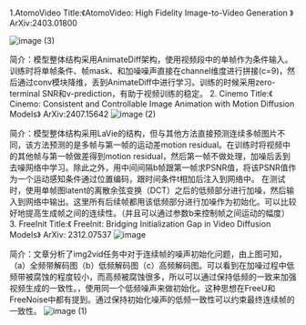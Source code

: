 1.AtomoVideo
Title:《AtomoVideo: High Fidelity Image-to-Video Generation  》
ArXiv:2403.01800
 
![image (3)](https://github.com/user-attachments/assets/c0566210-98c1-4821-8f3f-d1be19023a85)

简介：模型整体结构采用AnimateDiff架构，使用视频段中的单帧作为条件输入。训练时将单帧条件、帧mask、和加噪噪声直接在channel维度进行拼接(c=9)，然后通过conv模块降维，丢到AnimateDiff中进行学习。训练的时候采用zero-terminal SNR和v-prediction，有助于视频训练的稳定。
2. Cinemo
Title:《 Cinemo: Consistent and Controllable Image Animation with Motion Diffusion Models》
ArXiv:2407.15642
![image (2)](https://github.com/user-attachments/assets/03c23af4-0ee3-41c2-a767-f904247cd581)

简介：模型整体结构采用LaVie的结构，但与其他方法直接预测连续多帧图片不同，该方法预测的是多帧与第一帧的运动差motion residual。在训练时将视频中的其他帧与第一帧做差得到motion residual，然后第一帧不做处理，加噪后丢到去噪网络中学习。除此之外，用中间间隔b帧跟第一帧求PSNR值，将该PSNR值作为一个运动感知条件通过位置编码，跟时间条件t相加后注入到网络中。
在测试时，使用单帧图latent的离散余弦变换（DCT）之后的低频部分进行加噪，然后输入到网络中输出。这里所有后续帧都用该低频部分进行加噪作为初始化。可以比较好地提高生成帧之间的连续性。（并且可以通过参数b来控制帧之间运动的幅度）
3. FreeInit
Title:《  FreeInit: Bridging Initialization Gap in Video Diffusion Models》
ArXiv: 2312.07537
![image](https://github.com/user-attachments/assets/75aaa424-4899-482a-90bd-e660450a3884)

简介：文章分析了img2vid任务中对于连续帧的噪声初始化问题，由上图可知，（a）全频带解码图（b）低频解码图（c）高频解码图。可以看到在加噪过程中低频带被腐蚀的程度较小，而高频被腐蚀很多，所以可以通过保持低频的一致来加强视频生成的一致性。，使用同一个低频噪声来做初始化。这种思想在FreeU和FreeNoise中都有提到。通过保持初始化噪声的低频一致性可以约束最终连续帧的一致性。
![image (1)](https://github.com/user-attachments/assets/16e97007-6710-436a-b329-f9a17a06b789)
